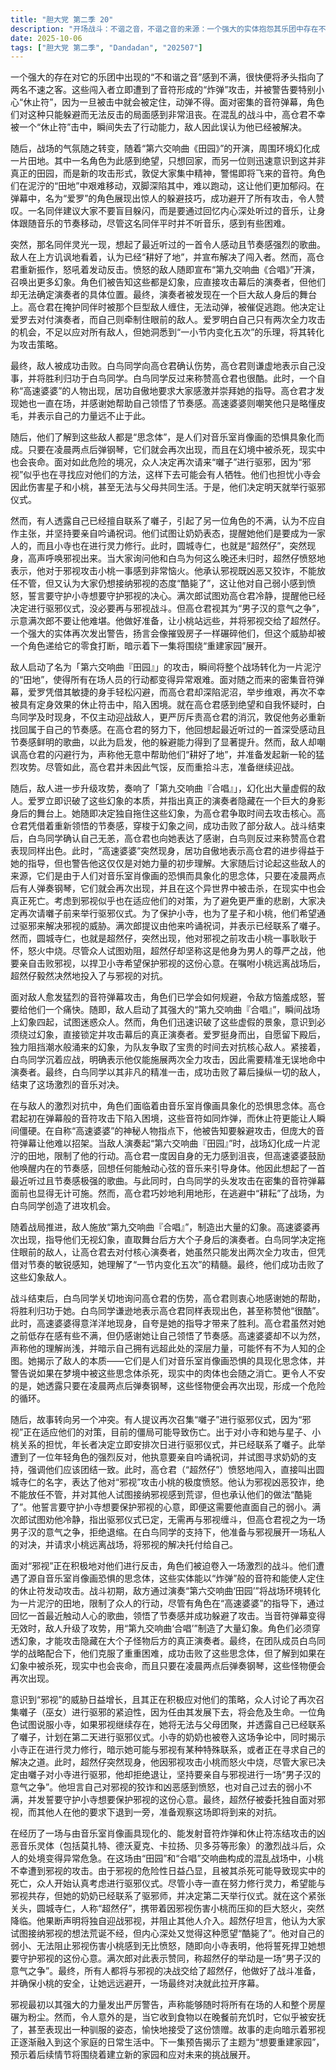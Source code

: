 ```yaml
---
title: "胆大党 第二季 20"
description: "开场战斗：不谐之音，不谐之音的来源：一个强大的实体抱怨其乐团中存在不和谐的声音，并迅速识别出两名闯入者是罪魁祸首。开场战斗：不谐之音，音符攻击与危险提示：角色们遭到被称为“炸弹”的音符攻击，并被告知“休止符”尤其危险，一旦被击中便会动弹不得。面对密集的弹幕，角色们对手无寸铁地躲避感到沮丧。开场战斗：不谐之音，高仓大人被击中：高仓君在战斗中被休止符击中，暂时无法行动，敌人因此认为高仓君已被解决。「田园」交响曲的战场，环境异变与行动受限：敌人启动“第六交响曲『田园』”，战场环境随之变为一片泥泞的“田地”，角色们因此行动受阻。「田园」交响曲的战场，爱罗的灵敏与高仓的困境：在新的弹幕攻击中，爱罗展现出灵活的躲避能力，而高仓君则因脚陷泥土而难以移动，并再次被休止符击中。「田园」交响曲的战场，白鸟同学的介入与高仓的自我怀疑：白鸟同学现身并挑战敌人，同时对高仓君的自我怀疑和沮丧情绪表示不满，敦促他重新找回节奏感。「田园」交响曲的战场，领悟节奏感：高仓君受到指引，回想起一首最近听过且深受感动的歌曲，从中找到了节奏感，从而提升了躲避能力。「田园」交响曲的战场，耕地完成与敌人新的攻势：敌人嘲讽高仓君的躲避行为反而帮助他们“耕好了地”，并准备发起新的攻击。高仓君重新振作，继续战斗。激烈的对决与「合唱」交响曲，弹幕攻击失效与敌方愤怒：敌人发现其音符弹幕对角色们已不再有效，感到愤怒，并誓要给角色们一个痛快。激烈的对决与「合唱」交响曲，「第九交响曲『合唱』」开启：敌人启动了更强大的“第九交响曲『合唱』”，战场上涌现出大量幻象，迷惑众人。激烈的对决与「合唱」交响曲，确定目标与分工：角色们识破了这些幻象，意识到必须直接攻击幕后的演奏者。爱罗自愿留下殿后，阻挡幻象，让另一名角色去对付真正的演奏者。激烈的对决与「合唱」交响曲，白鸟的全力一击：白鸟同学表示自己只能全力施展两次攻击，需要精准地对付演奏者。最终，他成功击败了敌人。战胜幻象与战后余波，最终胜利：角色们成功击败了敌人。战胜幻象与战后余波，战后互动与感谢：白鸟同学关心高仓君的伤势，高仓君感谢白鸟同学的帮助。白鸟同学谦虚地将胜利的功劳也归于高仓君。战胜幻象与战后余波，高速婆婆的指导与身份揭示：一位自称“高速婆婆”的角色居功自傲，并揭示了敌人的本质——它们是人们对音乐室肖像画恐惧具现化的思念体。她还警告说，如果在梦境中被杀死，现实中也会死亡，并暗示自己有更深层的，可能带有恶意企图的力量。战胜幻象与战后余波，对灵异事件的解释：高速婆婆解释说，只要在凌晨两点后弹钢琴，这些思念体还会再次出现，强调了这种危险的循环。邪视问题与驱邪计划，再次召集囃子：面对“邪视”正在积极应对他们的威胁，角色们讨论需要再次召集囃子（巫女）来寻求帮助。邪视问题与驱邪计划，驱邪的紧迫性：一位角色意识到事态的严重性，认为如果任由邪视存在，会有生命危险，并决定在第二天进行驱邪仪式。邪视问题与驱邪计划，关于小寺和邪视的争议：有人试图说服小寺，如果邪视继续存在，她将无法与父母生活在一起，并透露已经联系了囃子准备驱邪仪式。小寺的奶奶也因此被卷入争论中。邪视问题与驱邪计划，小寺的修行：提到小寺正在进行灵力修行，暗示她可能与邪视有某种联系，或正寻求解决之道。超然仔的介入与决心，超然仔的出现与愤怒：圆城寺仁（超然仔）突然出现，他因邪视攻击小桃而感到极度愤怒。超然仔的介入与决心，独自对付邪视的决心：超然仔宣布将独自对付邪视，阻止其他人插手。超然仔的介入与决心，对接受邪视的看法与自我认知：超然仔认为其他人想要接纳邪视是荒唐的，但同时又觉得这种心意“酷毙了”。他对自己阻止不了邪视的弱小感到愤怒，并向小寺宣示，他将守护小寺想要守护邪视的那份心意。超然仔的介入与决心，男子汉的意气之争：超然仔的举动被视为一场“男子汉的意气之争”，得到了满次郎的支持。超然仔的介入与决心，最终对决的开始：其他人将邪视的战斗交给了超然仔，超然仔做好了战斗准备，并让小桃站远点以确保安全。尾声与预告，邪视的威胁与日常的转化：邪视发出威胁，声称可以随时将众人和房子碾碎。然而，在得到食物后，邪视表现出被安抚的一面，仿佛被“驯服”。尾声与预告，下一集预告：预告了下一集的主题为“想要重建家园”，暗示着故事将继续发展。"
date: 2025-10-06
tags: ["胆大党 第二季", "Dandadan", "202507"]
---
```


一个强大的存在对它的乐团中出现的“不和谐之音”感到不满，很快便将矛头指向了两名不速之客。这些闯入者立即遭到了音符形成的“炸弹”攻击，并被警告要特别小心“休止符”，因为一旦被击中就会被定住，动弹不得。面对密集的音符弹幕，角色们对这种只能躲避而无法反击的局面感到非常沮丧。在混乱的战斗中，高仓君不幸被一个“休止符”击中，瞬间失去了行动能力，敌人因此误认为他已经被解决。

随后，战场的气氛随之转变，随着“第六交响曲《田园》”的开演，周围环境幻化成一片田地。其中一名角色为此感到绝望，只想回家，而另一位则迅速意识到这并非真正的田园，而是新的攻击形式，敦促大家集中精神，警惕即将飞来的音符。角色们在泥泞的“田地”中艰难移动，双脚深陷其中，难以跑动，这让他们更加郁闷。在弹幕中，名为“爱罗”的角色展现出惊人的躲避技巧，成功避开了所有攻击，令人赞叹。一名同伴建议大家不要盲目躲闪，而是要通过回忆内心深处听过的音乐，让身体跟随音乐的节奏移动，尽管这名同伴平时并不听音乐，感到有些困难。

突然，那名同伴灵光一现，想起了最近听过的一首令人感动且节奏感强烈的歌曲。敌人在上方讥讽地看着，认为已经“耕好了地”，并宣布解决了闯入者。然而，高仓君重新振作，怒吼着发动反击。愤怒的敌人随即宣布“第九交响曲《合唱》”开演，召唤出更多幻象。角色们被告知这些都是幻象，应直接攻击幕后的演奏者，但他们却无法确定演奏者的具体位置。最终，演奏者被发现在一个巨大敌人身后的舞台上。高仓君在掩护同伴时被那个巨型敌人缠住，无法动弹，被催促逃跑。他决定让爱罗去对付演奏者，而自己则牵制住眼前的敌人。爱罗明白自己只有两次全力攻击的机会，不足以应对所有敌人，但她洞悉到“一小节内变化五次”的乐理，将其转化为攻击策略。

最终，敌人被成功击败。白鸟同学向高仓君确认伤势，高仓君则谦虚地表示自己没事，并将胜利归功于白鸟同学。白鸟同学反过来称赞高仓君也很酷。此时，一个自称“高速婆婆”的人物出现，居功自傲地要求大家感激并崇拜她的指导。高仓君才发现她也一直在场，并感谢她帮助自己领悟了节奏感。高速婆婆则嘲笑他只是略懂皮毛，并表示自己的力量远不止于此。

随后，他们了解到这些敌人都是“思念体”，是人们对音乐室肖像画的恐惧具象化而成。只要在凌晨两点后弹钢琴，它们就会再次出现，而且在幻境中被杀死，现实中也会丧命。面对如此危险的境况，众人决定再次请来“囃子”进行驱邪，因为“邪视”似乎也在寻找应对他们的方法，这样下去可能会有人牺牲。他们也担忧小寺会因此伤害星子和小桃，甚至无法与父母共同生活。于是，他们决定明天就举行驱邪仪式。

然而，有人透露自己已经擅自联系了囃子，引起了另一位角色的不满，认为不应自作主张，并坚持要亲自吟诵祝词。他们试图让奶奶表态，提醒她他们是要成为一家人的，而且小寺也在进行灵力修行。此时，圆城寺仁，也就是“超然仔”，突然现身，高声呼唤邪视出来。当大家询问他和白鸟为何这么晚还未归时，超然仔愤怒地表示，他对于邪视攻击小桃一事感到非常恼火。他承认邪视既凶恶又狡诈，不能放任不管，但又认为大家仍想接纳邪视的态度“酷毙了”，这让他对自己弱小感到愤怒，誓言要守护小寺想要守护邪视的决心。满次郎试图劝高仓君冷静，提醒他已经决定进行驱邪仪式，没必要再与邪视战斗。但高仓君视其为“男子汉的意气之争”，示意满次郎不要让他难堪。他做好准备，让小桃站远些，并将邪视交给了超然仔。一个强大的实体再次发出警告，扬言会像摧毁房子一样碾碎他们，但这个威胁却被一个角色递给它的零食打断，暗示着下一集将围绕“重建家园”展开。

敌人启动了名为「第六交响曲『田园』」的攻击，瞬间将整个战场转化为一片泥泞的“田地”，使得所有在场人员的行动都变得异常艰难。面对随之而来的密集音符弹幕，爱罗凭借其敏捷的身手轻松闪避，而高仓君却深陷泥沼，举步维艰，再次不幸被具有定身效果的休止符击中，陷入困境。就在高仓君感到绝望和自我怀疑时，白鸟同学及时现身，不仅主动迎战敌人，更严厉斥责高仓君的消沉，敦促他务必重新找回属于自己的节奏感。在高仓君的努力下，他回想起最近听过的一首深受感动且节奏感鲜明的歌曲，以此为启发，他的躲避能力得到了显著提升。然而，敌人却嘲讽高仓君的闪避行为，声称他无意中帮助他们“耕好了地”，并准备发起新一轮的猛烈攻势。尽管如此，高仓君并未因此气馁，反而重拾斗志，准备继续迎战。

随后，敌人进一步升级攻势，奏响了「第九交响曲『合唱』」，幻化出大量虚假的敌人。爱罗立即识破了这些幻象的本质，并指出真正的演奏者隐藏在一个巨大的身影身后的舞台上。她随即决定独自拖住这些幻象，为高仓君争取时间去攻击核心。高仓君凭借着重新领悟的节奏感，穿梭于幻象之间，成功击败了部分敌人。战斗结束后，白鸟同学确认自己无恙，高仓君也向她表达了感谢，白鸟则反过来称赞高仓君表现同样出色。此时，“高速婆婆”突然现身，居功自傲地表示高仓君的进步得益于她的指导，但也警告他这仅仅是对她力量的初步理解。大家随后讨论起这些敌人的来源，它们是由于人们对音乐室肖像画的恐惧而具象化的思念体，只要在凌晨两点后有人弹奏钢琴，它们就会再次出现，并且在这个异世界中被击杀，在现实中也会真正死亡。考虑到邪视似乎也在适应他们的对策，为了避免更严重的悲剧，大家决定再次请囃子前来举行驱邪仪式。为了保护小寺，也为了星子和小桃，他们希望通过驱邪来解决邪视的威胁。满次郎提议由他来吟诵祝词，并表示已经联系了囃子。然而，圆城寺仁，也就是超然仔，突然出现，他对邪视之前攻击小桃一事耿耿于怀，怒火中烧。尽管众人试图劝阻，超然仔却坚称这是他身为男人的尊严之战，他要亲自击败邪视，以捍卫小寺希望保护邪视的这份心意。在嘱咐小桃远离战场后，超然仔毅然决然地投入了与邪视的对抗。

面对敌人愈发猛烈的音符弹幕攻击，角色们已学会如何规避，令敌方恼羞成怒，誓要给他们一个痛快。随即，敌人启动了其强大的“第九交响曲『合唱』”，瞬间战场上幻象四起，试图迷惑众人。然而，角色们迅速识破了这些虚假的景象，意识到必须绕过幻象，直接锁定并攻击幕后的真正演奏者。爱罗挺身而出，自愿留下殿后，独力阻挡潮水般涌来的幻象，为队友争取了宝贵的时间去对抗核心敌人。紧接着，白鸟同学沉着应战，明确表示他仅能施展两次全力攻击，因此需要精准无误地命中演奏者。最终，白鸟同学以其非凡的精准一击，成功击败了幕后操纵一切的敌人，结束了这场激烈的音乐对决。

在与敌人的激烈对抗中，角色们面临着由音乐室肖像画具象化的恐惧思念体。高仓君起初在弹幕般的音符攻击下陷入困境，这些音符如同炸弹，而休止符更能让人瞬间僵硬。在自称“高速婆婆”的神秘人物指点下，他被告知要躲避攻击，但庞大的音符弹幕让他难以招架。当敌人演奏起“第六交响曲『田园』”时，战场幻化成一片泥泞的田地，限制了他的行动。高仓君一度因自身的无力感到沮丧，但高速婆婆鼓励他唤醒内在的节奏感，回想任何能触动心弦的音乐来引导身体。他因此想起了一首最近听过且节奏感极强的歌曲。与此同时，白鸟同学的头发攻击在密集的音符弹幕面前也显得无计可施。然而，高仓君巧妙地利用地形，在逃避中“耕耘”了战场，为白鸟同学创造了进攻机会。

随着战局推进，敌人施放“第九交响曲『合唱』”，制造出大量的幻象。高速婆婆再次出现，指导他们无视幻象，直取舞台后方大个子身后的演奏者。白鸟同学决定拖住眼前的敌人，让高仓君去对付核心演奏者，她虽然只能发出两次全力攻击，但凭借对节奏的敏锐感知，她理解了“一节内变化五次”的精髓。最终，他们成功击败了这些幻象敌人。

战斗结束后，白鸟同学关切地询问高仓君的伤势，高仓君则衷心地感谢她的帮助，将胜利归功于她。白鸟同学谦逊地表示高仓君同样表现出色，甚至称赞他“很酷”。此时，高速婆婆得意洋洋地现身，自夸是她的指导才带来了胜利。高仓君虽然对她之前低存在感有些不满，但仍感谢她让自己领悟了节奏感。高速婆婆却不以为然，声称他的理解尚浅，并暗示自己拥有远超此处的深层力量，可能怀有不为人知的企图。她揭示了敌人的本质——它们是人们对音乐室肖像画恐惧的具现化思念体，并警告说如果在梦境中被这些思念体杀死，现实中的肉体也会随之消亡。更令人不安的是，她透露只要在凌晨两点后弹奏钢琴，这些怪物便会再次出现，形成一个危险的循环。

随后，故事转向另一个冲突。有人提议再次召集“囃子”进行驱邪仪式，因为“邪视”正在适应他们的对策，目前的僵局可能导致伤亡。出于对小寺和她与星子、小桃关系的担忧，年长者决定立即安排次日进行驱邪仪式，并已经联系了囃子。此举遭到了一位年轻角色的强烈反对，他执意要亲自吟诵祝词，并试图寻求奶奶的支持，强调他们应该团结一致。此时，高仓君（“超然仔”）愤怒地闯入，直接叫出圆城寺仁的名字，表达了他对“邪视”攻击小桃的极度愤怒。他认为邪视凶恶狡诈，绝不能放任不管，并对其他人试图接纳邪视感到荒谬，但也承认他们的做法“酷毙了”。他誓言要守护小寺想要保护邪视的心意，即便这需要他直面自己的弱小。满次郎试图劝他冷静，指出驱邪仪式已定，无需再与邪视缠斗，但高仓君视之为一场男子汉的意气之争，拒绝退缩。在白鸟同学的支持下，他准备与邪视展开一场私人的对决，并请求小桃远离战场，将邪视的解决托付给自己。

面对“邪视”正在积极地对他们进行反击，角色们被迫卷入一场激烈的战斗。他们遭遇了源自音乐室肖像画恐惧的思念体，这些实体能以“炸弹”般的音符和能使人定住的休止符发动攻击。战斗初期，敌方通过演奏“第六交响曲‘田园’”将战场环境转化为一片泥泞的田地，限制了众人的行动，尽管有角色在“高速婆婆”的指导下，通过回忆一首最近触动人心的歌曲，领悟了节奏感并成功躲避了攻击。当音符弹幕变得无效时，敌人升级了攻势，用“第九交响曲‘合唱’”制造了大量幻象。角色们必须穿透幻象，才能攻击隐藏在大个子怪物后方的真正演奏者。最终，在团队成员白鸟同学的战略配合下，他们克服了重重困难，成功击败了这些思念体，但了解到如果在幻象中被杀死，现实中也会丧命，而且只要在凌晨两点后弹奏钢琴，这些怪物便会再次出现。

意识到“邪视”的威胁日益增长，且其正在积极应对他们的策略，众人讨论了再次召集囃子（巫女）进行驱邪的紧迫性，因为任由其发展下去，将会危及生命。一位角色试图说服小寺，如果邪视继续存在，她将无法与父母团聚，并透露自己已经联系了囃子，计划在第二天进行驱邪仪式。小寺的奶奶也被卷入这场争论中，同时揭示小寺正在进行灵力修行，暗示她可能与邪视有某种特殊联系，或者正在寻求自己的解决之道。此时，超然仔突然现身，他因邪视攻击小桃而怒火中烧，尽管大家已决定由囃子对小寺进行驱邪，他却拒绝退让，坚持要亲自与邪视进行一场“男子汉的意气之争”。他坦言自己对邪视的狡诈和凶恶感到愤怒，也对自己过去的弱小不满，并发誓要守护小寺想要保护邪视的这份心意。最终，超然仔被委托独自面对邪视，而其他人在他的要求下退到一旁，准备观察这场即将到来的对抗。

在经历了一场与由音乐室肖像画具现化的、能发射音符炸弹和休止符冻结攻击的凶恶音乐灵体（包括莫扎特、德沃夏克、卡拉扬、贝多芬等形象）的激烈战斗后，众人的处境变得异常危急。在这场由“田园”和“合唱”交响曲构成的混乱战场中，小桃不幸遭到邪视的攻击。由于邪视的危险性日益凸显，且被其杀死可能导致现实中的死亡，众人开始认真考虑进行驱邪仪式。尽管小寺一直在努力修行灵力，希望能与邪视共存，但她的奶奶已经联系了驱邪师，并决定第二天举行仪式。就在这个紧张关头，圆城寺仁，人称“超然仔”，携带着因邪视伤害小桃而压抑的巨大怒火，突然降临。他果断声明将独自迎战邪视，并阻止其他人介入。超然仔坦言，他认为大家试图接纳邪视的想法荒诞不经，但内心深处又觉得这种愿望“酷毙了”。他对自己的弱小、无法阻止邪视伤害小桃感到无比愤怒，随即向小寺表明，他将誓死捍卫她想要守护邪视的这份心意。满次郎对此表示赞同，称超然仔的举动是一场“男子汉的意气之争”。最终，所有人都将与邪视的决战交给了超然仔，他做好了战斗准备，并确保小桃的安全，让她远远避开，一场最终对决就此拉开序幕。

邪视最初以其强大的力量发出严厉警告，声称能够随时将所有在场的人和整个房屋碾为粉尘。然而，令人意外的是，当它收到食物以在晚餐前充饥时，它似乎被安抚了，甚至表现出一种驯服的姿态，愉快地接受了这份馈赠。故事的走向暗示着邪视正逐渐融入到这个家庭的日常生活中。下一集预告揭示了主题为“想要重建家园”，预示着后续情节将围绕着建立新的家园和应对未来的挑战展开。